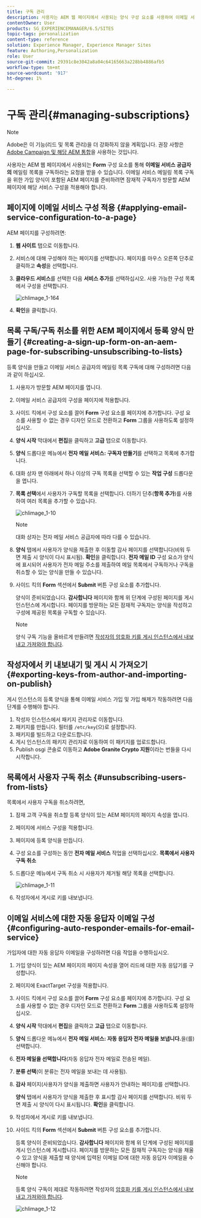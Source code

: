 ```yaml
---
title: 구독 관리
description: 사용자는 AEM 웹 페이지에서 사용되는 양식 구성 요소를 사용하여 이메일 서비스 공급자의 메일링 목록을 구독하라는 요청을 받을 수 있습니다. 이메일 서비스 메일링 목록 구독을 위한 가입 양식이 포함된 AEM 페이지를 준비하려면 잠재적 구독자가 방문할 AEM 페이지에 해당 서비스 구성을 적용해야 합니다.
contentOwner: User
products: SG_EXPERIENCEMANAGER/6.5/SITES
topic-tags: personalization
content-type: reference
solution: Experience Manager, Experience Manager Sites
feature: Authoring,Personalization
role: User
source-git-commit: 29391c8e3042a8a04c64165663a228bb4886afb5
workflow-type: tm+mt
source-wordcount: '917'
ht-degree: 1%

---
```


# 구독 관리{#managing-subscriptions}

>[!NOTE]
>
>Adobe은 이 기능(리드 및 목록 관리)을 더 강화하지 않을 계획입니다.
>권장 사항은 [Adobe Campaign 및 해당 AEM 통합](/help/sites-administering/campaign.md)을 사용하는 것입니다.

사용자는 AEM 웹 페이지에서 사용되는 **Form** 구성 요소를 통해 **이메일 서비스 공급자의** 메일링 목록을 구독하라는 요청을 받을 수 있습니다. 이메일 서비스 메일링 목록 구독을 위한 가입 양식이 포함된 AEM 페이지를 준비하려면 잠재적 구독자가 방문할 AEM 페이지에 해당 서비스 구성을 적용해야 합니다.

## 페이지에 이메일 서비스 구성 적용 {#applying-email-service-configuration-to-a-page}

AEM 페이지를 구성하려면:

1. **웹 사이트** 탭으로 이동합니다.
1. 서비스에 대해 구성해야 하는 페이지를 선택합니다. 페이지를 마우스 오른쪽 단추로 클릭하고 **속성**&#x200B;을 선택합니다.

1. **클라우드 서비스**&#x200B;를 선택한 다음 **서비스 추가**&#x200B;를 선택하십시오. 사용 가능한 구성 목록에서 구성을 선택합니다.

   ![chlimage_1-164](assets/chlimage_1-164.png)

1. **확인**&#x200B;을 클릭합니다.

## 목록 구독/구독 취소를 위한 AEM 페이지에서 등록 양식 만들기 {#creating-a-sign-up-form-on-an-aem-page-for-subscribing-unsubscribing-to-lists}

등록 양식을 만들고 이메일 서비스 공급자의 메일링 목록 구독에 대해 구성하려면 다음과 같이 하십시오.

1. 사용자가 방문할 AEM 페이지를 엽니다.
1. 이메일 서비스 공급자의 구성을 페이지에 적용합니다.

1. 사이드 킥에서 구성 요소를 끌어 **Form** 구성 요소를 페이지에 추가합니다. 구성 요소를 사용할 수 없는 경우 디자인 모드로 전환하고 **Form** 그룹을 사용하도록 설정하십시오.
1. **양식 시작** 막대에서 **편집**&#x200B;을 클릭하고 **고급** 탭으로 이동합니다.
1. **양식** 드롭다운 메뉴에서 **전자 메일 서비스: 구독자 만들기**&#x200B;를 선택하고 목록에 추가합니다.
1. 대화 상자 맨 아래에서 하나 이상의 구독 목록을 선택할 수 있는 **작업 구성** 드롭다운을 엽니다.
1. **목록 선택**&#x200B;에서 사용자가 구독할 목록을 선택합니다. 더하기 단추(**항목 추가**)를 사용하여 여러 목록을 추가할 수 있습니다.

   ![chlimage_1-10](assets/chlimage_1-10.jpeg)

   >[!NOTE]
   >
   >대화 상자는 전자 메일 서비스 공급자에 따라 다를 수 있습니다.

1. **양식** 탭에서 사용자가 양식을 제출한 후 이동할 감사 페이지를 선택합니다(비워 두면 제출 시 양식이 다시 표시됨). **확인**&#x200B;을 클릭합니다. **전자 메일 ID** 구성 요소가 양식에 표시되어 사용자가 전자 메일 주소를 제출하여 메일 목록에서 구독하거나 구독을 취소할 수 있는 양식을 만들 수 있습니다.
1. 사이드 킥의 **Form** 섹션에서 **Submit** 버튼 구성 요소를 추가합니다.

   양식이 준비되었습니다. **감사합니다** 페이지와 함께 위 단계에 구성된 페이지를 게시 인스턴스에 게시합니다. 페이지를 방문하는 모든 잠재적 구독자는 양식을 작성하고 구성에 제공된 목록을 구독할 수 있습니다.

   >[!NOTE]
   >
   >양식 구독 기능을 올바르게 만들려면 [작성자의 암호화 키를 게시 인스턴스에서 내보내고 가져와야 합니다](#exporting-keys-from-author-and-importing-on-publish).

## 작성자에서 키 내보내기 및 게시 시 가져오기 {#exporting-keys-from-author-and-importing-on-publish}

게시 인스턴스의 등록 양식을 통해 이메일 서비스 가입 및 가입 해제가 작동하려면 다음 단계를 수행해야 합니다.

1. 작성자 인스턴스에서 패키지 관리자로 이동합니다.
1. 패키지를 만듭니다. 필터를 `/etc/key`(으)로 설정합니다.
1. 패키지를 빌드하고 다운로드합니다.
1. 게시 인스턴스의 패키지 관리자로 이동하여 이 패키지를 업로드합니다.
1. Publish osgi 콘솔로 이동하고 **Adobe Granite Crypto 지원**&#x200B;이라는 번들을 다시 시작합니다.

## 목록에서 사용자 구독 취소 {#unsubscribing-users-from-lists}

목록에서 사용자 구독을 취소하려면,

1. 잠재 고객 구독을 취소할 등록 양식이 있는 AEM 페이지의 페이지 속성을 엽니다.
1. 페이지에 서비스 구성을 적용합니다.
1. 페이지에 등록 양식을 만듭니다.
1. 구성 요소를 구성하는 동안 **전자 메일 서비스** 작업을 선택하십시오. **목록에서 사용자 구독 취소**
1. 드롭다운 메뉴에서 구독 취소 시 사용자가 제거될 해당 목록을 선택합니다.

   ![chlimage_1-11](assets/chlimage_1-11.jpeg)

1. 작성자에서 게시로 키를 내보냅니다.

## 이메일 서비스에 대한 자동 응답자 이메일 구성 {#configuring-auto-responder-emails-for-email-service}

가입자에 대한 자동 응답자 이메일을 구성하려면 다음 작업을 수행하십시오.

1. 가입 양식이 있는 AEM 페이지의 페이지 속성을 열어 리드에 대한 자동 응답기를 구성합니다.
1. 페이지에 ExactTarget 구성을 적용합니다.

1. 사이드 킥에서 구성 요소를 끌어 **Form** 구성 요소를 페이지에 추가합니다. 구성 요소를 사용할 수 없는 경우 디자인 모드로 전환하고 **Form** 그룹을 사용하도록 설정하십시오.
1. **양식 시작** 막대에서 **편집**&#x200B;을 클릭하고 **고급** 탭으로 이동합니다.
1. **양식** 드롭다운 메뉴에서 **전자 메일 서비스: 자동 응답자 전자 메일을 보냅니다.**&#x200B;을(를) 선택합니다.
1. **전자 메일을 선택합니다**(자동 응답자 전자 메일로 전송된 메일).

1. **분류 선택**(이 분류는 전자 메일을 보내는 데 사용됨).
1. **감사** 페이지(사용자가 양식을 제출하면 사용자가 안내하는 페이지)를 선택합니다.

   **양식** 탭에서 사용자가 양식을 제출한 후 표시할 감사 페이지를 선택합니다. 비워 두면 제출 시 양식이 다시 표시됩니다. **확인**&#x200B;을 클릭합니다.

1. 작성자에서 게시로 키를 내보냅니다.
1. 사이드 킥의 **Form** 섹션에서 **Submit** 버튼 구성 요소를 추가합니다.

   등록 양식이 준비되었습니다. **감사합니다** 페이지와 함께 위 단계에 구성된 페이지를 게시 인스턴스에 게시합니다. 페이지를 방문하는 모든 잠재적 구독자는 양식을 채울 수 있고 양식을 제출할 때 양식에 입력된 이메일 ID에 대한 자동 응답자 이메일을 수신해야 합니다.

   >[!NOTE]
   >
   >등록 양식 구독이 제대로 작동하려면 작성자의 [암호화 키를 게시 인스턴스에서 내보내고 가져와야 합니다](#exporting-keys-from-author-and-importing-on-publish).

   ![chlimage_1-12](assets/chlimage_1-12.jpeg)
